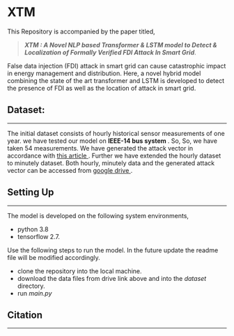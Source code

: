 # XTM
<p> This Repository is accompanied by the paper titled, </p>

> ***XTM : A Novel NLP based Transformer & LSTM model to
Detect & Localization of Formally Verified FDI Attack In Smart Grid***. 

<p> False data injection (FDI) attack in smart grid can cause catastrophic impact in energy management and distribution. Here, a novel hybrid model combining the state of the art transformer and LSTM is developed to detect the presence of FDI as well as the location of attack in smart grid. </p>


## Dataset:
***
<p> The initial dataset consists of hourly historical sensor measurements of one year. we have tested our model on <b>IEEE-14 bus system </b>. So, So, we have taken 54 measurements. We have generated the attack vector in accordance with <a href = "https://ieeexplore.ieee.org/abstract/document/9705034/">this article </a>. Further we have extended the hourly dataset to minutely dataset. Both hourly, minutely data and the generated attack vector can be accessed from <a href = "https://drive.google.com/drive/folders/1Z5m7lIJZFJuL_2wvzQ7hL_pYDETxy9uN?usp=sharing"> google drive </a>. </p>

## Setting Up
***
The model is developed on the following system environments,
- python 3.8
- tensorflow 2.7.

Use the following steps to run the model. In the future update the readme file will be modified accordingly.
- clone the repository into the local machine.
- download the data files from drive link above and into the *dataset* directory.
- run *main.py*

## Citation
***


